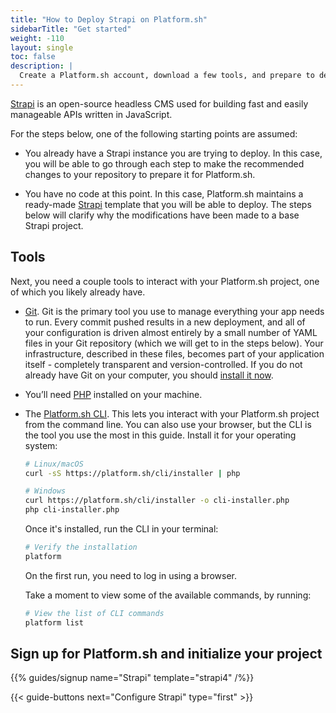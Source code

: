 ```yaml
---
title: "How to Deploy Strapi on Platform.sh"
sidebarTitle: "Get started"
weight: -110
layout: single
toc: false
description: |
  Create a Platform.sh account, download a few tools, and prepare to deploy Strapi.
---
```


[Strapi](https://strapi.io) is an open-source headless CMS used for building fast and easily manageable APIs written in JavaScript.

For the steps below, one of the following starting points are assumed:

- You already have a Strapi instance you are trying to deploy. In this case, you will be able to go through each step to make the recommended changes to your repository to prepare it for Platform.sh.

- You have no code at this point. In this case, Platform.sh maintains a ready-made [Strapi](https://github.com/platformsh-templates/strapi4/) template that you will be able to deploy. The steps below will clarify why the modifications have been made to a base Strapi project.

## Tools

Next, you need a couple tools to interact with your Platform.sh project, one of which you likely already have.

- [Git](https://git-scm.com/).
  Git is the primary tool you use to manage everything your app needs to run.
  Every commit pushed results in a new deployment, and all of your configuration is driven almost entirely by a small number of YAML files in your Git repository (which we will get to in the steps below).
  Your infrastructure, described in these files, becomes part of your application itself - completely transparent and version-controlled.
  If you do not already have Git on your computer, you should [install it now](https://help.github.com/articles/set-up-git/).

- You’ll need [PHP](https://www.php.net/manual/en/install.php) installed on your machine.

- The [Platform.sh CLI](/development/cli/_index.md).
  This lets you interact with your Platform.sh project from the command line.
  You can also use your browser, but the CLI is the tool you use the most in this guide.
  Install it for your operating system:

  ```bash
  # Linux/macOS
  curl -sS https://platform.sh/cli/installer | php

  # Windows
  curl https://platform.sh/cli/installer -o cli-installer.php
  php cli-installer.php
  ```

  Once it's installed, run the CLI in your terminal:

  ```bash
  # Verify the installation
  platform
  ```

  On the first run, you need to log in using a browser.

  Take a moment to view some of the available commands, by running:

  ```bash
  # View the list of CLI commands
  platform list
  ```

## Sign up for Platform.sh and initialize your project

{{% guides/signup name="Strapi" template="strapi4" /%}}

{{< guide-buttons next="Configure Strapi" type="first" >}}
